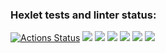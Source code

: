 ### Hexlet tests and linter status:
[![Actions Status](https://github.com/greenboxer1/frontend-project-44/workflows/hexlet-check/badge.svg)](https://github.com/greenboxer1/frontend-project-44/actions)
<a href="https://codeclimate.com/github/greenboxer1/frontend-project-44/maintainability"><img src="https://api.codeclimate.com/v1/badges/9602640f883955ae47b2/maintainability" /></a>
<a href="https://asciinema.org/a/jSklpOhtsDPqQ013m1x71nnny?autoplay=1" target="_blank"><img src="https://asciinema.org/a/jSklpOhtsDPqQ013m1x71nnny.svg" /></a>
<a href="https://asciinema.org/a/DKbHjLb7PXDtwcAXLnghJknSS?autoplay=1" target="_blank"><img src="https://asciinema.org/a/DKbHjLb7PXDtwcAXLnghJknSS.svg" /></a>
<a href="https://asciinema.org/a/xs3rWejl9V7xwOolHRScYzp2a?autoplay=1" target="_blank"><img src="https://asciinema.org/a/xs3rWejl9V7xwOolHRScYzp2a.svg" /></a>
<a href="https://asciinema.org/a/K2YxERAy52R78AZx1vMkFpovo?autoplay=1" target="_blank"><img src="https://asciinema.org/a/K2YxERAy52R78AZx1vMkFpovo.svg" /></a>
<a href="https://asciinema.org/a/kwykbVwmHviBprCJgQKnFs1d1?autoplay=1" target="_blank"><img src="https://asciinema.org/a/kwykbVwmHviBprCJgQKnFs1d1.svg" /></a>